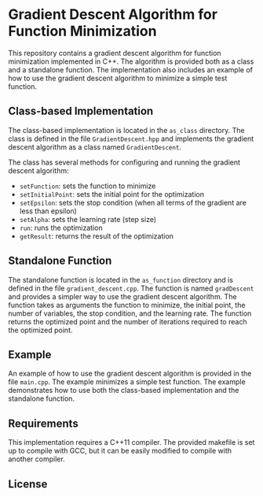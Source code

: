 # Gradient Descent Algorithm for Function Minimization

This repository contains a gradient descent algorithm for function minimization implemented in C++. The algorithm is provided both as a class and a standalone function. The implementation also includes an example of how to use the gradient descent algorithm to minimize a simple test function.

## Class-based Implementation

The class-based implementation is located in the `as_class` directory. The class is defined in the file `GradientDescent.hpp` and implements the gradient descent algorithm as a class named `GradientDescent`.

The class has several methods for configuring and running the gradient descent algorithm:

-   `setFunction`: sets the function to minimize
-   `setInitialPoint`: sets the initial point for the optimization
-   `setEpsilon`: sets the stop condition (when all terms of the gradient are less than epsilon)
-   `setAlpha`: sets the learning rate (step size)
-   `run`: runs the optimization
-   `getResult`: returns the result of the optimization

## Standalone Function

The standalone function is located in the `as_function` directory and is defined in the file `gradient_descent.cpp`. The function is named `gradDescent` and provides a simpler way to use the gradient descent algorithm. The function takes as arguments the function to minimize, the initial point, the number of variables, the stop condition, and the learning rate. The function returns the optimized point and the number of iterations required to reach the optimized point.

## Example

An example of how to use the gradient descent algorithm is provided in the file `main.cpp`. The example minimizes a simple test function. The example demonstrates how to use both the class-based implementation and the standalone function.

## Requirements

This implementation requires a C++11 compiler. The provided makefile is set up to compile with GCC, but it can be easily modified to compile with another compiler.

## License
